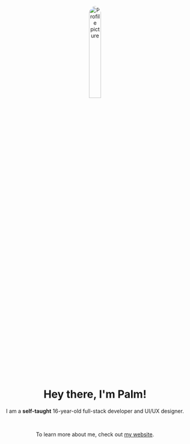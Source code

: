 <p align="center"><img width="25%" height="25%" alt="Profile picture" src="https://images.weserv.nl/?url=github.com/PalmDevs.png?h=400&w=400&fit=cover&mask=circle&maxage=1d" style="border-radius: 50%" /></p>
<h1 align="center">Hey there, I'm Palm!</h1>
<p align="center">I am a <strong>self-taught</strong> 16-year-old full-stack developer and UI/UX designer.</p>
<br>
<p align="center">To learn more about me, check out <a href="https://palmdevs.me">my website</a>.</p>
